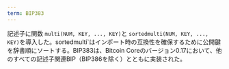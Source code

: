 ```yaml
---
term: BIP383
---
```

記述子に関数 `multi(NUM, KEY, ..., KEY)`と `sortedmulti(NUM, KEY, ..., KEY)`を導入した。sortedmulti`はインポート時の互換性を確保するために公開鍵を辞書順にソートする。BIP383は、Bitcoin Coreのバージョン0.17において、他のすべての記述子関連BIP（BIP386を除く）とともに実装された。